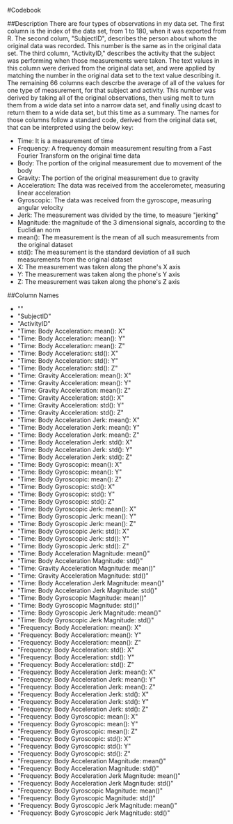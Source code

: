 #Codebook

##Description
There are four types of observations in my data set. The first column is the index of the data set, from 1 to 180, when it was exported from R.
The second colum, "SubjectID", describes the person about whom the original data was recorded. This number is the same as in the original data set.
The third column, "ActivityID," describes the activity that the subject was performing when those measurements were taken. The text values in this column were derived from the original data set, and were applied by matching the number in the original data set to the text value describing it.
The remaining 66 columns each descrbe the average of all of the values for one type of measurement, for that subject and activity. This number was derived by taking all of the original observations, then using melt to turn them from a wide data set into a narrow data set, and finally using dcast to return them to a wide data set, but this time as a summary. The names for those columns follow a standard code, derived from the original data set, that can be interpreted using the below key:

* Time: It is a measurement of time
* Frequency: A frequency domain measurement resulting from a Fast Fourier Transform on the original time data
* Body: The portion of the original measurement due to movement of the body
* Gravity: The portion of the original measurement due to gravity
* Acceleration: The data was received from the accelerometer, measuring linear acceleration
* Gyroscopic: The data was received from the gyroscope, measuring angular velocity
* Jerk: The measurement was divided by the time, to measure "jerking"
* Magnitude: the magnitude of the 3 dimensional signals, according to the Euclidian norm
* mean(): The measurement is the mean of all such measurements from the original dataset
* std(): The measurement is the standard deviation of all such measurements from the original dataset
* X: The measurement was taken along the phone's X axis
* Y: The measurement was taken along the phone's Y axis
* Z: The measurement was taken along the phone's Z axis

##Column Names

* ""
* "SubjectID"
* "ActivityID"
* "Time: Body Acceleration: mean(): X"
* "Time: Body Acceleration: mean(): Y"
* "Time: Body Acceleration: mean(): Z"
* "Time: Body Acceleration: std(): X"
* "Time: Body Acceleration: std(): Y"
* "Time: Body Acceleration: std(): Z"
* "Time: Gravity Acceleration: mean(): X"
* "Time: Gravity Acceleration: mean(): Y"
* "Time: Gravity Acceleration: mean(): Z"
* "Time: Gravity Acceleration: std(): X"
* "Time: Gravity Acceleration: std(): Y"
* "Time: Gravity Acceleration: std(): Z"
* "Time: Body Acceleration Jerk: mean(): X"
* "Time: Body Acceleration Jerk: mean(): Y"
* "Time: Body Acceleration Jerk: mean(): Z"
* "Time: Body Acceleration Jerk: std(): X"
* "Time: Body Acceleration Jerk: std(): Y"
* "Time: Body Acceleration Jerk: std(): Z"
* "Time: Body Gyroscopic: mean(): X"
* "Time: Body Gyroscopic: mean(): Y"
* "Time: Body Gyroscopic: mean(): Z"
* "Time: Body Gyroscopic: std(): X"
* "Time: Body Gyroscopic: std(): Y"
* "Time: Body Gyroscopic: std(): Z"
* "Time: Body Gyroscopic Jerk: mean(): X"
* "Time: Body Gyroscopic Jerk: mean(): Y"
* "Time: Body Gyroscopic Jerk: mean(): Z"
* "Time: Body Gyroscopic Jerk: std(): X"
* "Time: Body Gyroscopic Jerk: std(): Y"
* "Time: Body Gyroscopic Jerk: std(): Z"
* "Time: Body Acceleration Magnitude: mean()"
* "Time: Body Acceleration Magnitude: std()"
* "Time: Gravity Acceleration Magnitude: mean()"
* "Time: Gravity Acceleration Magnitude: std()"
* "Time: Body Acceleration Jerk Magnitude: mean()"
* "Time: Body Acceleration Jerk Magnitude: std()"
* "Time: Body Gyroscopic Magnitude: mean()"
* "Time: Body Gyroscopic Magnitude: std()"
* "Time: Body Gyroscopic Jerk Magnitude: mean()"
* "Time: Body Gyroscopic Jerk Magnitude: std()"
* "Frequency: Body Acceleration: mean(): X"
* "Frequency: Body Acceleration: mean(): Y"
* "Frequency: Body Acceleration: mean(): Z"
* "Frequency: Body Acceleration: std(): X"
* "Frequency: Body Acceleration: std(): Y"
* "Frequency: Body Acceleration: std(): Z"
* "Frequency: Body Acceleration Jerk: mean(): X"
* "Frequency: Body Acceleration Jerk: mean(): Y"
* "Frequency: Body Acceleration Jerk: mean(): Z"
* "Frequency: Body Acceleration Jerk: std(): X"
* "Frequency: Body Acceleration Jerk: std(): Y"
* "Frequency: Body Acceleration Jerk: std(): Z"
* "Frequency: Body Gyroscopic: mean(): X"
* "Frequency: Body Gyroscopic: mean(): Y"
* "Frequency: Body Gyroscopic: mean(): Z"
* "Frequency: Body Gyroscopic: std(): X"
* "Frequency: Body Gyroscopic: std(): Y"
* "Frequency: Body Gyroscopic: std(): Z"
* "Frequency: Body Acceleration Magnitude: mean()"
* "Frequency: Body Acceleration Magnitude: std()"
* "Frequency: Body Acceleration Jerk Magnitude: mean()"
* "Frequency: Body Acceleration Jerk Magnitude: std()"
* "Frequency: Body Gyroscopic Magnitude: mean()"
* "Frequency: Body Gyroscopic Magnitude: std()"
* "Frequency: Body Gyroscopic Jerk Magnitude: mean()"
* "Frequency: Body Gyroscopic Jerk Magnitude: std()"
